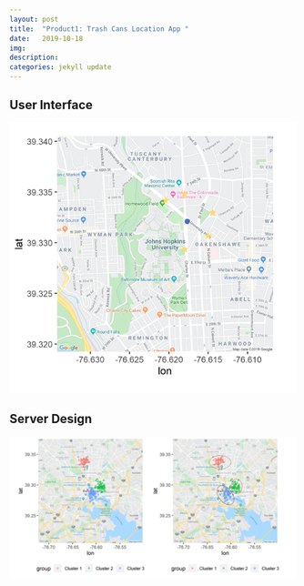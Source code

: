 ```yaml
---
layout: post
title:  "Product1: Trash Cans Location App "
date:   2019-10-18
img:
description:
categories: jekyll update
---
```

## User Interface
![ui](../img/demo1-ui.png)



## Server Design
![server](../img/demo1-server.png)
